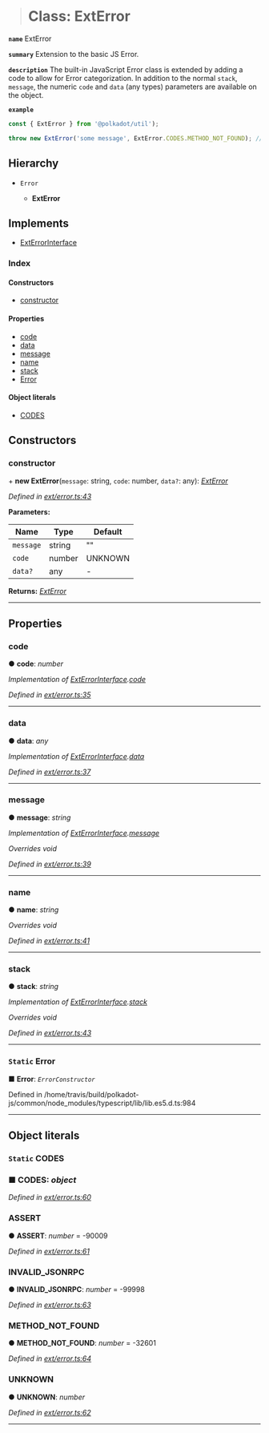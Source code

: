> # Class: ExtError

**`name`** ExtError

**`summary`** Extension to the basic JS Error.

**`description`** 
The built-in JavaScript Error class is extended by adding a code to allow for Error categorization. In addition to the normal `stack`, `message`, the numeric `code` and `data` (any types) parameters are available on the object.

**`example`** 
<BR>

```javascript
const { ExtError } from '@polkadot/util');

throw new ExtError('some message', ExtError.CODES.METHOD_NOT_FOUND); // => error.code = -32601
```

## Hierarchy

* `Error`

  * **ExtError**

## Implements

* [ExtErrorInterface](../interfaces/_types_.exterrorinterface.md)

### Index

#### Constructors

* [constructor](_ext_error_.exterror.md#constructor)

#### Properties

* [code](_ext_error_.exterror.md#code)
* [data](_ext_error_.exterror.md#data)
* [message](_ext_error_.exterror.md#message)
* [name](_ext_error_.exterror.md#name)
* [stack](_ext_error_.exterror.md#stack)
* [Error](_ext_error_.exterror.md#static-error)

#### Object literals

* [CODES](_ext_error_.exterror.md#static-codes)

## Constructors

###  constructor

\+ **new ExtError**(`message`: string, `code`: number, `data?`: any): *[ExtError](_ext_error_.exterror.md)*

*Defined in [ext/error.ts:43](https://github.com/polkadot-js/common/blob/0021731/packages/util/src/ext/error.ts#L43)*

**Parameters:**

Name | Type | Default |
------ | ------ | ------ |
`message` | string | "" |
`code` | number |  UNKNOWN |
`data?` | any | - |

**Returns:** *[ExtError](_ext_error_.exterror.md)*

___

## Properties

###  code

● **code**: *number*

*Implementation of [ExtErrorInterface](../interfaces/_types_.exterrorinterface.md).[code](../interfaces/_types_.exterrorinterface.md#code)*

*Defined in [ext/error.ts:35](https://github.com/polkadot-js/common/blob/0021731/packages/util/src/ext/error.ts#L35)*

___

###  data

● **data**: *any*

*Implementation of [ExtErrorInterface](../interfaces/_types_.exterrorinterface.md).[data](../interfaces/_types_.exterrorinterface.md#data)*

*Defined in [ext/error.ts:37](https://github.com/polkadot-js/common/blob/0021731/packages/util/src/ext/error.ts#L37)*

___

###  message

● **message**: *string*

*Implementation of [ExtErrorInterface](../interfaces/_types_.exterrorinterface.md).[message](../interfaces/_types_.exterrorinterface.md#message)*

*Overrides void*

*Defined in [ext/error.ts:39](https://github.com/polkadot-js/common/blob/0021731/packages/util/src/ext/error.ts#L39)*

___

###  name

● **name**: *string*

*Overrides void*

*Defined in [ext/error.ts:41](https://github.com/polkadot-js/common/blob/0021731/packages/util/src/ext/error.ts#L41)*

___

###  stack

● **stack**: *string*

*Implementation of [ExtErrorInterface](../interfaces/_types_.exterrorinterface.md).[stack](../interfaces/_types_.exterrorinterface.md#stack)*

*Overrides void*

*Defined in [ext/error.ts:43](https://github.com/polkadot-js/common/blob/0021731/packages/util/src/ext/error.ts#L43)*

___

### `Static` Error

■ **Error**: *`ErrorConstructor`*

Defined in /home/travis/build/polkadot-js/common/node_modules/typescript/lib/lib.es5.d.ts:984

___

## Object literals

### `Static` CODES

### ■ **CODES**: *object*

*Defined in [ext/error.ts:60](https://github.com/polkadot-js/common/blob/0021731/packages/util/src/ext/error.ts#L60)*

###  ASSERT

● **ASSERT**: *number* =  -90009

*Defined in [ext/error.ts:61](https://github.com/polkadot-js/common/blob/0021731/packages/util/src/ext/error.ts#L61)*

###  INVALID_JSONRPC

● **INVALID_JSONRPC**: *number* =  -99998

*Defined in [ext/error.ts:63](https://github.com/polkadot-js/common/blob/0021731/packages/util/src/ext/error.ts#L63)*

###  METHOD_NOT_FOUND

● **METHOD_NOT_FOUND**: *number* =  -32601

*Defined in [ext/error.ts:64](https://github.com/polkadot-js/common/blob/0021731/packages/util/src/ext/error.ts#L64)*

###  UNKNOWN

● **UNKNOWN**: *number*

*Defined in [ext/error.ts:62](https://github.com/polkadot-js/common/blob/0021731/packages/util/src/ext/error.ts#L62)*

___